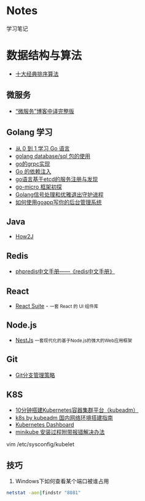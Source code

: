 # Notes
学习笔记


# 数据结构与算法
- [十大经典排序算法](https://www.runoob.com/w3cnote/ten-sorting-algorithm.html)

## 微服务
- [“微服务”博客中译完整版](https://mp.weixin.qq.com/s?__biz=MjM5MjEwNTEzOQ==&mid=401500724&idx=1&sn=4e42fa2ffcd5732ae044fe6a387a1cc3#rd)

## Golang 学习
- [从 0 到 1 学习 Go 语言](https://www.oschina.net/translate/learning-go-from-zero-to-hero)
- [golang database/sql 包的使用](https://blog.csdn.net/embinux/article/details/84031620)
- [go的grpc实现](https://blog.csdn.net/ys5773477/article/details/77834697)
- [Go 的依赖注入](https://studygolang.com/articles/14851?fr=sidebar)
- [go语言基于etcd的服务注册与发现](https://www.jianshu.com/p/7c0d23c818a5)
- [go-micro 框架初探](https://segmentfault.com/a/1190000017572032?utm_source=tag-newest)
- [Golang信号处理和优雅退出守护进程](https://www.jianshu.com/p/ae72ad58ecb6)
- [如何使用goapp写你的后台管理系统](https://www.cnblogs.com/hotion/p/11665837.html)

## Java
- [How2J](https://how2j.cn/)

## Redis
- [phpredis中文手册——《redis中文手册》](https://www.cnblogs.com/ikodota/archive/2012/03/05/php_redis_cn.html#set)

## React
- [React Suite](https://rsuitejs.com/) - <small>一套 React 的 UI 组件库</small>

## Node.js
- [NestJs](https://exlley.gitbooks.io/nest-js/) <small>一套现代化的基于Node.js的强大的Web应用框架</small>

## Git
- [Git分支管理策略](http://www.ruanyifeng.com/blog/2012/07/git.html)

## K8S
- [10分钟搭建Kubernetes容器集群平台（kubeadm）](https://blog.51cto.com/lizhenliang/2296100)
- [k8s by kubeadm 国内网络环境搭建指南](https://github.com/nanmu42/k8s-by-kubeadm)
- [Kubernetes Dashboard](https://github.com/kubernetes/dashboard)
- [minikube 安装过程附带报错解决办法](https://segmentfault.com/a/1190000020478007)


vim /etc/sysconfig/kubelet


## 技巧
1. Windows下如何查看某个端口被谁占用
```sh
netstat -aon|findstr "8081"
```